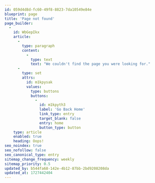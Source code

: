 ```yaml
---
id: 059d4d8d-fc60-49f8-8823-7da10549e84e
blueprint: page
title: 'Page not found'
page_builder:
  -
    id: WbGepIkx
    article:
      -
        type: paragraph
        content:
          -
            type: text
            text: "We couldn't find the page you were looking for."
      -
        type: set
        attrs:
          id: m1kpysak
          values:
            type: buttons
            buttons:
              -
                id: m1kpyth3
                label: 'Go Back Home'
                link_type: entry
                target_blank: false
                entry: home
                button_type: button
    type: article
    enabled: true
    heading: Oops!
seo_noindex: true
seo_nofollow: false
seo_canonical_type: entry
sitemap_change_frequency: weekly
sitemap_priority: 0.5
updated_by: b544fa68-142e-4b12-87bb-2bd9208208da
updated_at: 1727442404
---
```

